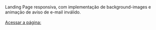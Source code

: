 Landing Page responsiva, com implementação de background-images e animação de aviso de e-mail inválido.<br/><br/>
[Acessar a página: ](https://marinsantos.github.io/Landng-Page-2/)
